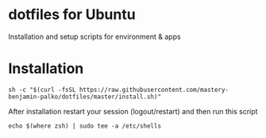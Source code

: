 # dotfiles for Ubuntu

Installation and setup scripts for environment & apps


# Installation

```shell
sh -c "$(curl -fsSL https://raw.githubusercontent.com/mastery-benjamin-palko/dotfiles/master/install.sh)"
```

After installation restart your session (logout/restart) and then run this script
```shell
echo $(where zsh) | sudo tee -a /etc/shells
```
```
```


